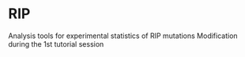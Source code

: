 # RIP
Analysis tools for experimental statistics of RIP mutations
Modification during the 1st tutorial session
